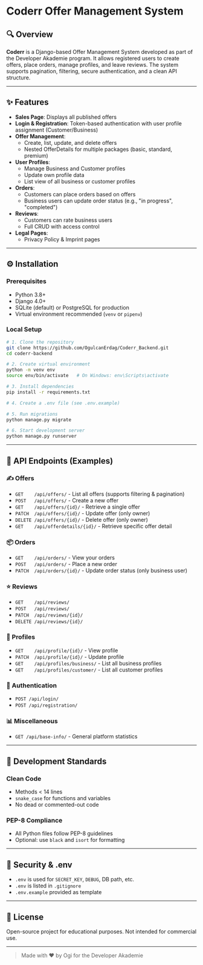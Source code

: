# Coderr Offer Management System

## 🔍 Overview
**Coderr** is a Django-based Offer Management System developed as part of the Developer Akademie program. It allows registered users to create offers, place orders, manage profiles, and leave reviews. The system supports pagination, filtering, secure authentication, and a clean API structure.

---

## ✨ Features
- **Sales Page**: Displays all published offers
- **Login & Registration**: Token-based authentication with user profile assignment (Customer/Business)
- **Offer Management**:
  - Create, list, update, and delete offers
  - Nested OfferDetails for multiple packages (basic, standard, premium)
- **User Profiles**:
  - Manage Business and Customer profiles
  - Update own profile data
  - List view of all business or customer profiles
- **Orders**:
  - Customers can place orders based on offers
  - Business users can update order status (e.g., "in progress", "completed")
- **Reviews**:
  - Customers can rate business users
  - Full CRUD with access control
- **Legal Pages**:
  - Privacy Policy & Imprint pages

---

## ⚙️ Installation

### Prerequisites
- Python 3.8+
- Django 4.0+
- SQLite (default) or PostgreSQL for production
- Virtual environment recommended (`venv` or `pipenv`)

### Local Setup
```bash
# 1. Clone the repository
git clone https://github.com/OgulcanErdag/Coderr_Backend.git
cd coderr-backend

# 2. Create virtual environment
python -m venv env
source env/bin/activate   # On Windows: env\Scripts\activate

# 3. Install dependencies
pip install -r requirements.txt

# 4. Create a .env file (see .env.example)

# 5. Run migrations
python manage.py migrate

# 6. Start development server
python manage.py runserver
```

---

## 🚀 API Endpoints (Examples)

### ✍️ Offers
- `GET    /api/offers/` - List all offers (supports filtering & pagination)
- `POST   /api/offers/` - Create a new offer
- `GET    /api/offers/{id}/` - Retrieve a single offer
- `PATCH  /api/offers/{id}/` - Update offer (only owner)
- `DELETE /api/offers/{id}/` - Delete offer (only owner)
- `GET    /api/offerdetails/{id}/` - Retrieve specific offer detail

### 📦 Orders
- `GET    /api/orders/` - View your orders
- `POST   /api/orders/` - Place a new order
- `PATCH  /api/orders/{id}/` - Update order status (only business user)

### ⭐ Reviews
- `GET    /api/reviews/`
- `POST   /api/reviews/`
- `PATCH  /api/reviews/{id}/`
- `DELETE /api/reviews/{id}/`

### 👤 Profiles
- `GET    /api/profile/{id}/` - View profile
- `PATCH  /api/profile/{id}/` - Update profile
- `GET    /api/profiles/business/` - List all business profiles
- `GET    /api/profiles/customer/` - List all customer profiles

### 🔐 Authentication
- `POST /api/login/`
- `POST /api/registration/`

### 📊 Miscellaneous
- `GET /api/base-info/` - General platform statistics

---

## 🔧 Development Standards

### Clean Code
- Methods < 14 lines
- `snake_case` for functions and variables
- No dead or commented-out code

### PEP-8 Compliance
- All Python files follow PEP-8 guidelines
- Optional: use `black` and `isort` for formatting

---

## 🚫 Security & .env
- `.env` is used for `SECRET_KEY`, `DEBUG`, DB path, etc.
- `.env` is listed in `.gitignore`
- `.env.example` provided as template

---

## 📄 License
Open-source project for educational purposes. Not intended for commercial use.

---

> Made with ❤️ by Ogi for the Developer Akademie

